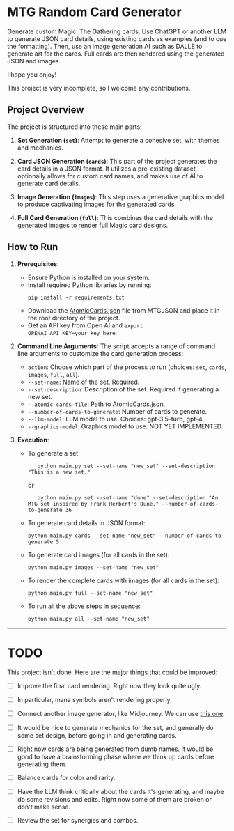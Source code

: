 
# MTG Random Card Generator

Generate custom Magic: The Gathering cards. Use ChatGPT or another LLM to generate JSON card details, using existing cards as examples (and to cue the formatting). Then, use an image generation AI such as DALLE to generate art for the cards. Full cards are then rendered using the generated JSON and images. 

I hope you enjoy!

This project is very incomplete, so I welcome any contributions.

## Project Overview

The project is structured into these main parts:

1. **Set Generation (`set`)**: Attempt to generate a cohesive set, with themes and mechanics. 

1. **Card JSON Generation (`cards`)**: This part of the project generates the card details in a JSON format. It utilizes a pre-existing dataset, optionally allows for custom card names, and makes use of AI to generate card details.
   
1. **Image Generation (`images`)**: This step uses a generative graphics model to produce captivating images for the generated cards.

1. **Full Card Generation (`full`)**: This combines the card details with the generated images to render full Magic card designs.

## How to Run

1. **Prerequisites**:
   - Ensure Python is installed on your system.
   - Install required Python libraries by running:
     ```
     pip install -r requirements.txt
     ```
    - Download the [AtomicCards.json](https://mtgjson.com/downloads/all-files/) file from MTGJSON and place it in the root directory of the project.
    - Get an API key from Open AI and `export OPENAI_API_KEY=your_key_here`.

2. **Command Line Arguments**:
   The script accepts a range of command line arguments to customize the card generation process:
   - `action`: Choose which part of the process to run (choices: `set`, `cards`, `images`, `full`, `all`).
   - `--set-name`: Name of the set. Required.
   - `--set-description`: Description of the set. Required if generating a new set.
   - `--atomic-cards-file`: Path to AtomicCards.json.
   - `--number-of-cards-to-generate`: Number of cards to generate.
   - `--llm-model`: LLM model to use. Choices: gpt-3.5-turb, gpt-4
   - `--graphics-model`: Graphics model to use. NOT YET IMPLEMENTED.

3. **Execution**:

   - To generate a set:
     ```
        python main.py set --set-name "new_set" --set-description "This is a new set."
     ```
     or
     ```
        python main.py set --set-name "dune" --set-description "An MTG set inspired by Frank Herbert's Dune." --number-of-cards-to-generate 36
     ```
   
   - To generate card details in JSON format:
     ```
     python main.py cards --set-name "new_set" --number-of-cards-to-generate 5
     ```
     
   - To generate card images (for all cards in the set):
     ```
     python main.py images --set-name "new_set"
     ```
     
   - To render the complete cards with images (for all cards in the set):
     ```
     python main.py full --set-name "new_set"
     ```
   
   - To run all the above steps in sequence:
     ```
     python main.py all --set-name "new_set"
     ```

---

# TODO

This project isn't done. Here are the major things that could be improved:


- [ ] Improve the final card rendering. Right now they look quite ugly.
- [ ] In particular, mana symbols aren't rendering properly.
- [ ] Connect another image generator, like Midjourney. We can use [this one](https://github.com/yachty66/unofficial_midjourney_python_api). 
- [ ] It would be nice to generate mechanics for the set, and generally do some set design, before going in and generating cards.
- [ ] Right now cards are being generated from dumb names. It would be good to have a brainstorming phase where we think up cards before generating them.
- [ ] Balance cards for color and rarity. 
- [ ] Have the LLM think critically about the cards it's generating, and maybe do some revisions and edits. Right now some of them are broken or don't make sense.
- [ ] Review the set for synergies and combos.


